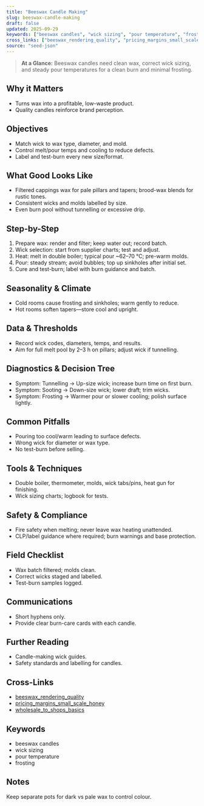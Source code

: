 ```yaml
---
title: "Beeswax Candle Making"
slug: beeswax-candle-making
draft: false
updated: 2025-09-29
keywords: ["beeswax candles", "wick sizing", "pour temperature", "frosting"]
cross_links: ["beeswax_rendering_quality", "pricing_margins_small_scale_honey", "wholesale_to_shops_basics"]
source: "seed-json"
---
```


> **At a Glance:** Beeswax candles need clean wax, correct wick sizing, and steady pour temperatures for a clean burn and minimal frosting.

## Why it Matters
- Turns wax into a profitable, low-waste product.
- Quality candles reinforce brand perception.

## Objectives
- Match wick to wax type, diameter, and mold.
- Control melt/pour temps and cooling to reduce defects.
- Label and test-burn every new size/format.

## What Good Looks Like
- Filtered cappings wax for pale pillars and tapers; brood-wax blends for rustic tones.
- Consistent wicks and molds labelled by size.
- Even burn pool without tunnelling or excessive drip.

## Step-by-Step
1) Prepare wax: render and filter; keep water out; record batch.
2) Wick selection: start from supplier charts; test and adjust.
3) Heat: melt in double boiler; typical pour ~62–70 °C; pre-warm molds.
4) Pour: steady stream; avoid bubbles; top up sinkholes after initial set.
5) Cure and test-burn; label with burn guidance and batch.

## Seasonality & Climate
- Cold rooms cause frosting and sinkholes; warm gently to reduce.
- Hot rooms soften tapers—store cool and upright.

## Data & Thresholds
- Record wick codes, diameters, temps, and results.
- Aim for full melt pool by 2–3 h on pillars; adjust wick if tunnelling.

## Diagnostics & Decision Tree
- Symptom: Tunnelling -> Up-size wick; increase burn time on first burn.
- Symptom: Sooting -> Down-size wick; lower draft; trim wicks.
- Symptom: Frosting -> Warmer pour or slower cooling; polish surface lightly.

## Common Pitfalls
- Pouring too cool/warm leading to surface defects.
- Wrong wick for diameter or wax type.
- No test-burn before selling.

## Tools & Techniques
- Double boiler, thermometer, molds, wick tabs/pins, heat gun for finishing.
- Wick sizing charts; logbook for tests.

## Safety & Compliance
- Fire safety when melting; never leave wax heating unattended.
- CLP/label guidance where required; burn warnings and base protection.

## Field Checklist
- Wax batch filtered; molds clean.
- Correct wicks staged and labelled.
- Test-burn samples logged.

## Communications
- Short hyphens only.
- Provide clear burn-care cards with each candle.

## Further Reading
- Candle-making wick guides.
- Safety standards and labelling for candles.

## Cross-Links
- [beeswax_rendering_quality](/topics/beeswax-rendering-quality/)
- [pricing_margins_small_scale_honey](/topics/pricing-margins-small-scale-honey/)
- [wholesale_to_shops_basics](/topics/wholesale-to-shops-basics/)

## Keywords
- beeswax candles
- wick sizing
- pour temperature
- frosting

## Notes
Keep separate pots for dark vs pale wax to control colour.
